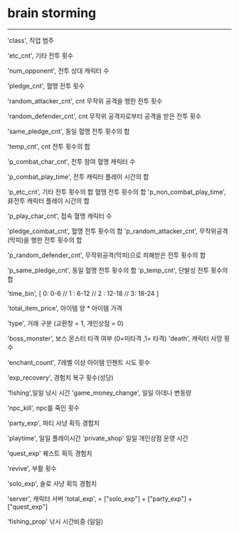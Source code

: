 # brain storming

---



'class', 직업 범주

'etc_cnt', 기타 전투 횟수

'num_opponent', 전투 상대 캐릭터 수

 'pledge_cnt',  혈맹 전투 횟수

 'random_attacker_cnt', cnt 무작위 공격을 행한 전투 횟수

  'random_defender_cnt',  cnt 무작위 공격자로부터 공격을 받은 전투 횟수

 'same_pledge_cnt',  동일 혈맹 전투 횟수의 합

 'temp_cnt', 					cnt 전투 횟수의 합



 'p_combat_char_cnt', 전투 참여 혈맹 캐릭터 수

 'p_combat_play_time', 전투 캐릭터 플레이 시간의 합

 'p_etc_cnt', 기타 전투 횟수의 합 혈맹 전투 횟수의 합
 'p_non_combat_play_time', 非전투 캐릭터 플레이 시간의 합

'p_play_char_cnt', 접속 혈맹 캐릭터 수

 'pledge_combat_cnt', 혈맹 전투 횟수의 합
 'p_random_attacker_cnt', 무작위공격(막피)을 행한 전투 횟수의 합

'p_random_defender_cnt', 무작위공격(막피)으로 피해받은 전투 횟수의 합

'p_same_pledge_cnt', 동일 혈맹 전투 횟수의 합
'p_temp_cnt', 단발성 전투 횟수의 합



'time_bin', [ 0: 0-6 // 1 : 6-12 // 2 : 12-18 // 3: 18-24 ]

'total_item_price', 아이템 양 * 아이템 가격

 'type',  거래 구분 (교환창 = 1, 개인상점 = 0) 

'boss_monster',  보스 몬스터 타격 여부 (0=미타격 ,1= 타격)
'death', 캐릭터 사망 횟수

'enchant_count',  7레벨 이상 아이템 인첸트 시도 횟수

 'exp_recovery', 경험치 복구 횟수(성당)

 'fishing',일일 낚시 시간
'game_money_change', 일일 아데나 변동량

'npc_kill', npc를 죽인 횟수

'party_exp', 파티 사냥 획득 경험치

'playtime',  일일 플레이시간
'private_shop' 일일 개인상점 운영 시간

 'quest_exp'  퀘스트 획득 경험치

'revive', 부활 횟수

 'solo_exp', 솔로 사냥 획득 경험치

'server',  캐릭터 서버
'total_exp', = ["solo_exp"] + ["party_exp"] + ["quest_exp"]

'fishing_prop' 낚시 시간비중 (일일)

